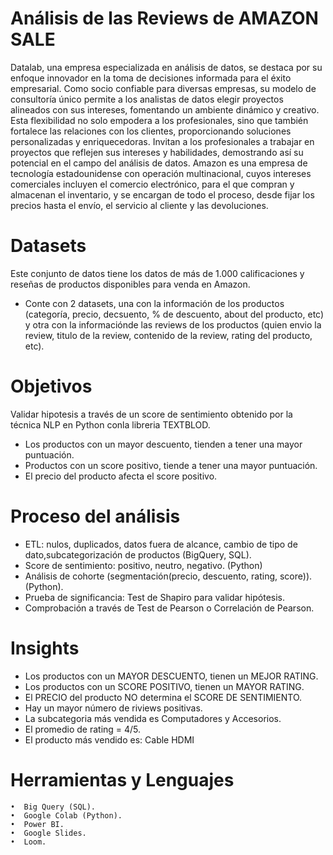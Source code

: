 # Análisis de las Reviews de AMAZON SALE

Datalab, una empresa especializada en análisis de datos, se destaca por su enfoque innovador en la toma de decisiones informada para el éxito empresarial. Como socio confiable para diversas empresas, su modelo de consultoría único permite a los analistas de datos elegir proyectos alineados con sus intereses, fomentando un ambiente dinámico y creativo. Esta flexibilidad no solo empodera a los profesionales, sino que también fortalece las relaciones con los clientes, proporcionando soluciones personalizadas y enriquecedoras. Invitan a los profesionales a trabajar en proyectos que reflejen sus intereses y habilidades, demostrando así su potencial en el campo del análisis de datos. 
Amazon es una empresa de tecnología estadounidense con operación multinacional, cuyos intereses comerciales incluyen el comercio electrónico, para el que compran y almacenan el inventario, y se encargan de todo el proceso, desde fijar los precios hasta el envío, el servicio al cliente y las devoluciones.

# Datasets

Este conjunto de datos tiene los datos de más de 1.000 calificaciones y reseñas de productos disponibles para venda en Amazon.
- Conte con 2 datasets, una con la información de los productos (categoría, precio, decsuento, % de descuento, about del producto, etc) y otra con la informaciónde las reviews de los productos (quien envio la review, titulo de la review, contenido de la review, rating del producto, etc).

# Objetivos

Validar hipotesis a través de un score de sentimiento obtenido por la técnica NLP en Python conla libreria TEXTBLOD.

- Los productos con un mayor descuento, tienden a tener una mayor puntuación.
- Productos con un score positivo, tiende a tener una mayor puntuación.
- El precio del producto afecta el score positivo.

# Proceso del análisis

- ETL: nulos, duplicados, datos fuera de alcance, cambio de tipo de dato,subcategorización de productos (BigQuery, SQL).
- Score de sentimiento: positivo, neutro, negativo. (Python)
- Análisis de cohorte (segmentación(precio, descuento, rating, score)). (Python).
- Prueba de significancia: Test de Shapiro para validar hipótesis.
- Comprobación a través de Test de Pearson o Correlación de Pearson.

# Insights

- Los productos con un MAYOR DESCUENTO, tienen un MEJOR RATING.
- Los productos con un SCORE POSITIVO, tienen un MAYOR RATING.
- El PRECIO del producto NO determina el SCORE DE SENTIMIENTO.
- Hay un mayor número de riviews positivas.
- La subcategoria más vendida es Computadores y Accesorios.
- El promedio de rating = 4/5.
- El producto más vendido es: Cable HDMI

# Herramientas y Lenguajes

    •  Big Query (SQL).
    •  Google Colab (Python).
    •  Power BI.
    •  Google Slides.
    •  Loom.
